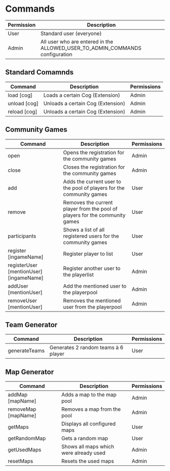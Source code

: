 # Commands

| Permission | Description |
| -- | -- |
| User | Standard user (everyone) |
| Admin | All user who are entered in the ALLOWED_USER_TO_ADMIN_COMMANDS configuration |

## Standard Comamnds
| Command | Description | Permissions |
|--|--|--|
| load [cog] | Loads a certain Cog (Extension) | Admin
| unload [cog] | Unloads a certain Cog (Extension) | Admin
| reload [cog] | Unloads a certain Cog (Extension) | Admin

## Community Games
| Command | Description | Permissions |
|--|--|--|
| open  | Opens the registration for the community games | Admin |
| close | Closes the registration for the community games | Admin |
| add | Adds the current user to the pool of players for the community games | User |
| remove | Removes the current player from the pool of players for the community games | User |
| participants | Shows a list of all registered users for the community games | User |
| register [ingameName] | Register player to list | User |
| registerUser [mentionUser] [ingameName] | Register another user to the playerlist | Admin |
| addUser [mentionUser] | Add the mentioned user to the playerpool | Admin |
| removeUser [mentionUser] | Removes the mentioned user from the playerpool | Admin |

## Team Generator
| Command | Description | Permissions |
|--|--|--|
| generateTeams | Generates 2 random teams à 6 player | User |

## Map Generator
| Command | Description | Permissions |
|--|--|--|
| addMap [mapName]| Adds a map to the map pool | Admin |
| removeMap [mapName] | Removes a map from the pool | Admin |
| getMaps | Displays all configured maps | User |
| getRandomMap | Gets a random map | User |
| getUsedMaps | Shows all maps which were already used | Admin |
| resetMaps | Resets the used maps | Admin |